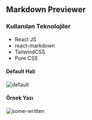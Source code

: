 ## Markdown Previewer

### Kullanılan Teknolojiler

- React JS
- react-markdown
- TailwindCSS
- Pure CSS

#### Default Hali
![default](https://user-images.githubusercontent.com/66169656/173253638-d2dc93ef-7ed4-43ed-b878-91fa8b17844c.png)


#### Örnek Yazı
![some-written](https://user-images.githubusercontent.com/66169656/173253648-c2c73eea-f853-4c7b-b317-705588163e7a.png)
